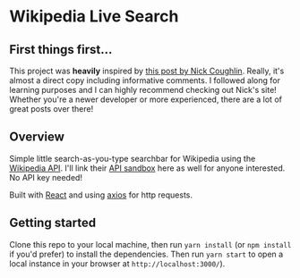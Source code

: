 # Wikipedia Live Search

## First things first...


This project was **heavily** inspired by [this post by Nick Coughlin](https://ncoughlin.com/posts/react-xss-attack/). Really, it's almost a direct copy including informative comments. I followed along for learning purposes and I can highly recommend checking out Nick's site! Whether you're a newer developer or more experienced, there are a lot of great posts over there!

## Overview

Simple little search-as-you-type searchbar for Wikipedia using the [Wikipedia API](https://en.wikipedia.org/w/api.php). I'll link their [API sandbox](https://en.wikipedia.org/wiki/Special:ApiSandbox) here as well for anyone interested. No API key needed!

Built with [React](https://reactjs.org/docs/getting-started.html) and using [axios](https://axios-http.com/docs/intro) for http requests.

## Getting started

Clone this repo to your local machine, then run `yarn install` (or `npm install` if you'd prefer) to install the dependencies. Then run `yarn start` to open a local instance in your browser at `http://localhost:3000/`).


